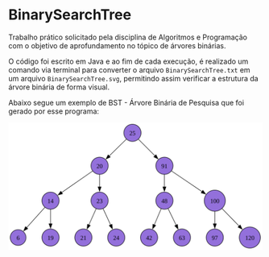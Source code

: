# BinarySearchTree

Trabalho prático solicitado pela disciplina de Algoritmos e Programação com o objetivo de aprofundamento no tópico de árvores binárias.

O código foi escrito em Java e ao fim de cada execução, é realizado um comando via terminal para converter o arquivo `BinarySearchTree.txt` em um arquivo `BinarySearchTree.svg`, permitindo assim verificar a estrutura da árvore binária de forma visual.

Abaixo segue um exemplo de BST - Árvore Binária de Pesquisa que foi gerado por esse programa:

![Exemplo05](https://github.com/GiovaniFetzner/BinarySearchTree/blob/main/GraphvizArquivos/BinarySearchTree%20-%20Exemplo05.svg)
